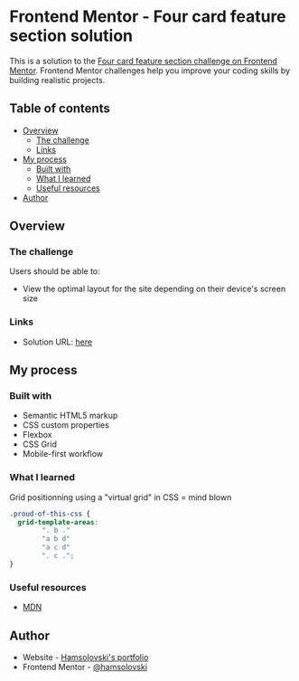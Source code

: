 # Frontend Mentor - Four card feature section solution

This is a solution to the [Four card feature section challenge on Frontend Mentor](https://www.frontendmentor.io/challenges/four-card-feature-section-weK1eFYK). Frontend Mentor challenges help you improve your coding skills by building realistic projects. 

## Table of contents

- [Overview](#overview)
  - [The challenge](#the-challenge)
  - [Links](#links)
- [My process](#my-process)
  - [Built with](#built-with)
  - [What I learned](#what-i-learned)
  - [Useful resources](#useful-resources)
- [Author](#author)

## Overview

### The challenge

Users should be able to:

- View the optimal layout for the site depending on their device's screen size

### Links

- Solution URL: [here](https://hamsolovski.github.io/web-design-practice/four-card-feature-section-master/index.html)


## My process

### Built with

- Semantic HTML5 markup
- CSS custom properties
- Flexbox
- CSS Grid
- Mobile-first workflow

### What I learned

Grid positionning using a "virtual grid" in CSS = mind blown

```css
.proud-of-this-css {
  grid-template-areas:
        ". b ."
        "a b d"
        "a c d"
        ". c .";
}
```

### Useful resources

- [MDN](https://developer.mozilla.org/en-US/docs/Web/CSS/CSS_grid_layout/Box_alignment_in_grid_layout)


## Author
- Website - [Hamsolovski's portfolio](https://github.com/Hamsolovski)
- Frontend Mentor - [@hamsolovski](https://www.frontendmentor.io/profile/Hamsolovski)

